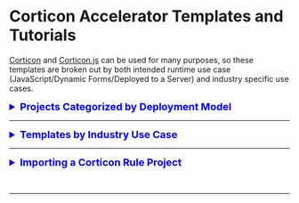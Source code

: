 # Corticon Accelerator Templates and Tutorials

[Corticon](https://www.progress.com/corticon) and [Corticon.js](https://www.progress.com/corticon-js) can be used for many purposes, so these templates are broken out by both intended runtime use case (JavaScript/Dynamic Forms/Deployed to a Server) and industry specific use cases. 

<div class="accordion">

<details>
<summary style=" font-weight: bold; font-size: large; color: 0000ff">Projects Categorized by Deployment Model</summary>

### All Rule Project Templates

#### [Calculate Compound Interest](templates/Calculate-Compound-Interest/README.md)
* Use with Corticon classic? ✅
* Use with Corticon.js? ✅

#### [Commission Calculations](templates/Commission-Calculations/README.md)
* Use with Corticon classic? ✅
* Use with Corticon.js? ✅

#### [Hazardous Gas First Order Decay](templates/Hazardous-Gas/README.md)
* Use with Corticon classic? ✅
* Use with Corticon.js? ✅

#### [IPv4 Validation](templates/IPv4-Validation/README.md)
* Use with Corticon classic? ✅
* Use with Corticon.js? ✅

#### [Matchmaking](templates/Matchmaking/README.md)
* Use with Corticon classic? ✅
* Use with Corticon.js? ✅

#### [Oyster Harvesting](templates/Oyster-Harvesting/README.md)
* Use with Corticon classic? ✅
* Use with Corticon.js? ❌

#### [Postage Calculation](templates/Postage-Calculation/README.md).
* Use with Corticon classic? ✅
* Use with Corticon.js? ❌

#### [Sunrise Sunset REST API](Sunrise-Sunset-REST-API/README.md)
* Use with Corticon classic? ✅
* Use with Corticon.js? ❌

#### [Who will be the heir to the throne](Who-is-Heir-to-throne/README.md)
* Use with Corticon classic? ✅
* Use with Corticon.js? ❌

#### [Who won the race](Who-Won-The-Race/README.md)
* Use with Corticon classic? ✅
* Use with Corticon.js? ✅
 
#### [Work Scheduling Outside of Weekends and Holidays](templates/Working-Days/README.md)
* Use with Corticon classic? ✅
* Use with Corticon.js? ❌

#### [Pharmaceutical Dosing](templates/Pharmaceutical-Dosing/README.md)
* Use with Corticon classic? ✅
* Use with Corticon.js? ❌

#### [Cargo Shipping](templates/Iterating-Collections/README.md)
* Use with Corticon classic? ✅
* Use with Corticon.js? ❌



### Dynamic Form Templates
  Rule Project templates for use in Corticon.js Studio, and generated into a JavaScript Decision Function driving client-side dynamic form behavior

#### [Car Insurance Application](templates/Car-Insurance/README.md)

#### [Registration for a conference](templates/Conference-Registration/README.md)

#### [Country State City Selector](templates/Country-State-City-Selector/README.md)
#### [Type 2 Diabetes Risk](templates/Diabetes-Risk-Score-(Type-2)/README.md)
#### [What's wrong with my plant?](templates/Plant-Clinic/README.md)
#### [Select Vehicle Model based on make, year based on both](Select-Vehicle-Model-Make-Year/README.md)
#### [Calculate Income Tax Bill](templates/US-2021-Income-Tax-Calculator/README.md)

</details>

<hr>

<details>
<summary style="font-weight: bold; font-size: large; color: 0000ff">Templates by Industry Use Case</summary>

  <h2>Clinical Decision Support</h2>
  *  <a href="templates/Pharmaceutical-Dosing/README.md">Pharmaceutical Dosing</a> 

<h2>Financial Services</h2>
  *  <a href="templates/Calculate-Compound-Interest/README.md">Calculate Compound Interest</a> 
</details>


<hr>

<details>
<summary style=" font-weight: bold; font-size: large; color: 0000ff"> Importing a Corticon Rule Project </summary>

<div align="left">
    
<iframe width="560" height="315" src="https://www.youtube.com/embed/J4Mizdn3cEk" title="YouTube video player" frameborder="0" allow="accelerometer; autoplay; clipboard-write; encrypted-media; gyroscope; picture-in-picture; web-share" allowfullscreen></iframe>
 
 </div>


<br><hr>

</details>


<br><hr>

